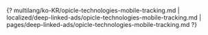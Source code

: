 {? multilang/ko-KR/opicle-technologies-mobile-tracking.md | localized/deep-linked-ads/opicle-technologies-mobile-tracking.md | pages/deep-linked-ads/opicle-technologies-mobile-tracking.md ?}
